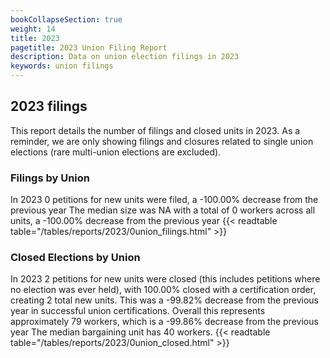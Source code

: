 ```yaml
---
bookCollapseSection: true
weight: 14
title: 2023
pagetitle: 2023 Union Filing Report
description: Data on union election filings in 2023
keywords: union filings
---
```


## 2023 filings

This report details the number of filings and closed units in 2023. As a reminder, we are only showing filings and closures related to single union elections (rare multi-union elections are excluded).

### Filings by Union
In 2023 0 petitions for new units were filed, a -100.00% decrease from the previous year The median size was NA with a total of 0 workers across all units, a -100.00% decrease from the previous year
{{< readtable table="/tables/reports/2023/0union_filings.html" >}}

### Closed Elections by Union
In 2023 2 petitions for new units were closed (this includes petitions where no election was ever held), with 100.00% closed with a certification order, creating 2 total new units. This was a -99.82% decrease from the previous year in successful union certifications. Overall this represents approximately 79 workers, which is a -99.86% decrease from the previous year The median bargaining unit has 40 workers.
{{< readtable table="/tables/reports/2023/0union_closed.html" >}}
